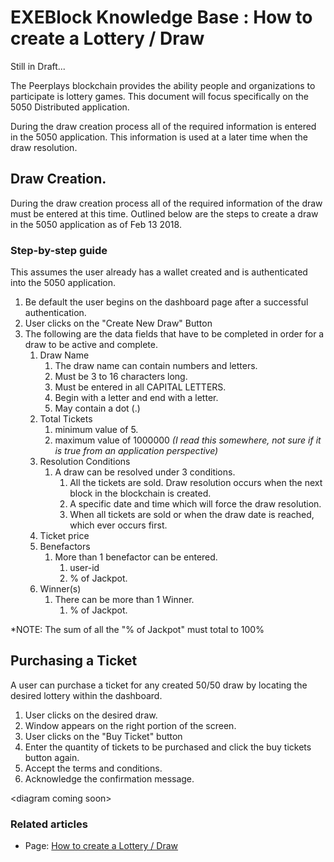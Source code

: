 # EXEBlock Knowledge Base : How to create a Lottery / Draw

Still in Draft...

The Peerplays blockchain provides the ability people and organizations to participate is lottery games. This document will focus specifically  on the 5050 Distributed application. 

During the draw creation process all of the required information is entered in the 5050 application. This information is used at a later time when the draw resolution.

## Draw Creation. <a id="HowtocreateaLottery/Draw-DrawCreation."></a>

During the draw creation process all of the required information of the draw must be entered at this time. Outlined below are the steps to create a draw in the 5050 application as of Feb 13 2018.

### Step-by-step guide <a id="HowtocreateaLottery/Draw-Step-by-stepguide"></a>

This assumes the user already has a wallet created and is authenticated into the 5050 application.

1. Be default the user begins on the dashboard page after a successful authentication.
2. User clicks on the "Create New Draw" Button  
3. The following are the data fields that have to be completed in order for a draw to be active and complete.
   1. Draw Name
      1. The draw name can contain numbers and letters.
      2. Must be 3 to 16 characters long.
      3. Must be entered in all CAPITAL LETTERS.
      4. Begin with a letter and end with a letter.
      5. May contain a dot \(.\)
   2. Total Tickets
      1. minimum value of 5.
      2. maximum value of 1000000 _\(I read this somewhere, not sure if it is true from an application perspective\)_
   3. Resolution Conditions
      1. A draw can be resolved under 3 conditions.
         1. All the tickets are sold. Draw resolution occurs when the next block in the blockchain is created.
         2. A specific date and time which will force the draw resolution.
         3. When all tickets are sold or when the draw date is reached, which ever occurs first.
   4. Ticket price
   5. Benefactors
      1. More than 1 benefactor can be entered.
         1. user-id
         2. % of Jackpot.
   6. Winner\(s\)
      1. There can be more than 1 Winner.
         1. % of Jackpot.

\*NOTE: The sum of all the "% of Jackpot" must total to 100%

## Purchasing a Ticket <a id="HowtocreateaLottery/Draw-PurchasingaTicket"></a>

A user can purchase a ticket for any created 50/50 draw by locating the desired lottery within the dashboard.

1. User clicks on the desired draw.
2. Window appears on the right portion of the screen.
3. User clicks on the "Buy Ticket" button
4. Enter the quantity of tickets to be purchased and click the buy tickets button again.
5. Accept the terms and conditions.
6. Acknowledge the confirmation message.

&lt;diagram coming soon&gt;

### Related articles <a id="HowtocreateaLottery/Draw-Relatedarticles"></a>

*  Page: [How to create a Lottery / Draw](/wiki/spaces/EKB/pages/197460115)

